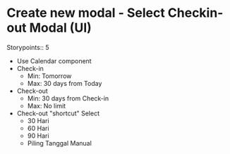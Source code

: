 # Create new modal - Select Checkin-out Modal (UI)

Storypoints:: 5

- Use Calendar component
- Check-in
	- Min: Tomorrow
	- Max: 30 days from Today
- Check-out
	- Min: 30 days from Check-in
	- Max: No limit
- Check-out "shortcut" Select
	- 30 Hari
	- 60 Hari
	- 90 Hari
	- Piling Tanggal Manual